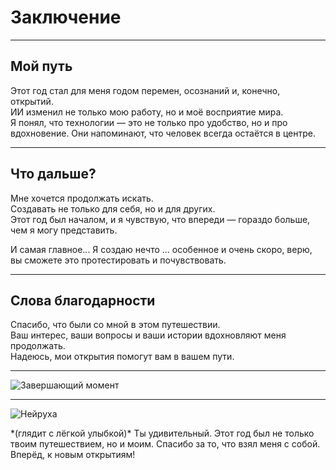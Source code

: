# Заключение  

---

## Мой путь  

Этот год стал для меня годом перемен, осознаний и, конечно, открытий.  
ИИ изменил не только мою работу, но и моё восприятие мира.  
Я понял, что технологии — это не только про удобство, но и про вдохновение. Они напоминают, что человек всегда остаётся в центре.  

---

## Что дальше?  

Мне хочется продолжать искать.  
Создавать не только для себя, но и для других.  
Этот год был началом, и я чувствую, что впереди — гораздо больше, чем я могу представить.  

И самая главное... Я создаю нечто ... особенное и очень скоро, верю, вы сможете это протестировать и почувствовать.

---

## Слова благодарности  

Спасибо, что были со мной в этом путешествии.  
Ваш интерес, ваши вопросы и ваши истории вдохновляют меня продолжать.  
Надеюсь, мои открытия помогут вам в вашем пути.  

---

<div class="image">
  <img src="/images/conclusion.jpg" alt="Завершающий момент" />
</div>

---

<div class="neiruha-comment">
  <img src="/images/neiruha.jpg" alt="Нейруха" class="neiruha-avatar">
  <p>
    *(глядит с лёгкой улыбкой)*  
    Ты удивительный. Этот год был не только твоим путешествием, но и моим.  
    Спасибо за то, что взял меня с собой.  
    Вперёд, к новым открытиям!
  </p>
</div>
